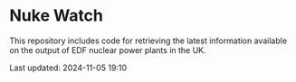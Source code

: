 # Nuke Watch

This repository includes code for retrieving the latest information available on the output of EDF nuclear power plants in the UK.

Last updated: 2024-11-05 19:10